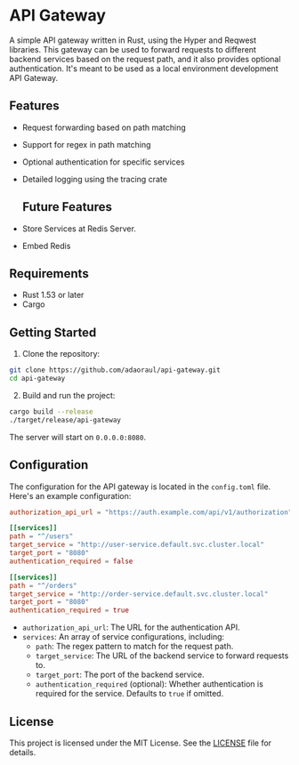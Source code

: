 # API Gateway

A simple API gateway written in Rust, using the Hyper and Reqwest libraries.
This gateway can be used to forward requests to different backend services based on the request path, and it also provides optional authentication.
It's meant to be used as a local environment development API Gateway.

## Features

- Request forwarding based on path matching
- Support for regex in path matching
- Optional authentication for specific services
- Detailed logging using the tracing crate

  ## Future Features

- Store Services at Redis Server.
- Embed Redis


## Requirements

- Rust 1.53 or later
- Cargo

## Getting Started

1. Clone the repository:

```bash
git clone https://github.com/adaoraul/api-gateway.git
cd api-gateway
```

2. Build and run the project:

```bash
cargo build --release
./target/release/api-gateway
```

The server will start on `0.0.0.0:8080`.

## Configuration

The configuration for the API gateway is located in the `config.toml` file.
Here's an example configuration:

```toml
authorization_api_url = "https://auth.example.com/api/v1/authorization"

[[services]]
path = "^/users"
target_service = "http://user-service.default.svc.cluster.local"
target_port = "8080"
authentication_required = false

[[services]]
path = "^/orders"
target_service = "http://order-service.default.svc.cluster.local"
target_port = "8080"
authentication_required = true

```

- `authorization_api_url`: The URL for the authentication API.
- `services`: An array of service configurations, including:
  - `path`: The regex pattern to match for the request path.
  - `target_service`: The URL of the backend service to forward requests to.
  - `target_port`: The port of the backend service.
  - `authentication_required` (optional): Whether authentication is required for the service. Defaults to `true` if omitted.

## License

This project is licensed under the MIT License. See the [LICENSE](LICENSE) file for details.
